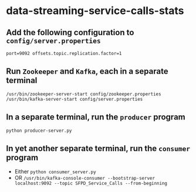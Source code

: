 # data-streaming-service-calls-stats

## Add the following configuration to `config/server.properties`

`
port=9092
offsets.topic.replication.factor=1
`

## Run `Zookeeper` and `Kafka`, each in a separate terminal
`
/usr/bin/zookeeper-server-start config/zookeeper.properties
/usr/bin/kafka-server-start config/server.properties
`

## In a separate terminal, run the `producer` program
`
python producer-server.py
`

## In yet another separate terminal, run the `consumer` program
* Either
`python consumer_server.py`
* OR
`/usr/bin/kafka-console-consumer --bootstrap-server localhost:9092 --topic SFPD_Service_Calls --from-beginning`
